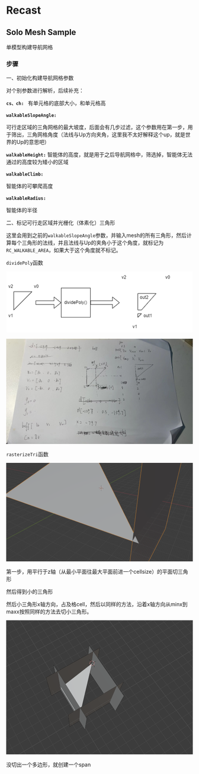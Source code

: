 # Recast

## Solo Mesh Sample
单模型构建导航网格

### 步骤
一、初始化构建导航网格参数

对个别参数进行解析，后续补充：

**`cs、ch: `**
有单元格的底部大小，和单元格高

**`walkableSlopeAngle:`**

可行走区域的三角网格的最大坡度，后面会有几步过滤，这个参数用在第一步，用于筛出，三角网格角度（法线与Up方向夹角，这里我不太好解释这个up，就是世界的Up的意思吧）

**`walkableHeight:`**
智能体的高度，就是用于之后导航网格中，筛选掉，智能体无法通过的高度较为矮小的区域

**`walkableClimb:`**

智能体的可攀爬高度

**`walkableRadius:`**

智能体的半径

二、标记可行走区域并光栅化（体素化）三角形

这里会用到之前的`walkableSlopeAngle`参数，并输入mesh的所有三角形，然后计算每个三角形的法线，并且法线与Up的夹角小于这个角度，就标记为``RC_WALKABLE_AREA``，如果大于这个角度就不标记。

`dividePoly`函数

![divePoly](imgs/dividePoly.png)

![divePolys](imgs/dividePolys.jpg)


`rasterizeTri`函数

![divePolys](imgs/recastTri1.png)

第一步，用平行于z轴（从最小平面往最大平面前进一个cellsize）的平面切三角形

然后得到小的三角形

然后小三角形x轴方向，占及格cell，然后以同样的方法，沿着x轴方向从minx到maxx按照同样的方法去切小三角形。


![divePolys](imgs/recastTri2.png)

没切出一个多边形，就创建一个span